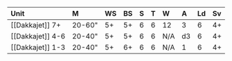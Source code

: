 | Unit             | M      | WS  | BS  | S   | T   | W   | A   | Ld  | Sv  |
|:---------------- |:------ |:--- |:--- |:--- |:--- |:--- |:--- |:--- |:--- |
| [[Dakkajet]] 7+  | 20-60" | 5+  | 5+  | 6   | 6   | 12  | 3   | 6   | 4+  |
| [[Dakkajet]] 4-6 | 20-40" | 5+  | 5+  | 6   | 6   | N/A | d3  | 6   | 4+  |
| [[Dakkajet]] 1-3 | 20-40" | 5+  | 6+  | 6   | 6   | N/A | 1   | 6   | 4+  |